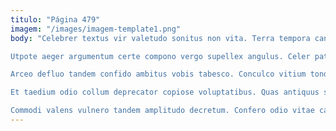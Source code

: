 ```yaml
---
titulo: "Página 479"
imagem: "/images/imagem-template1.png"
body: "Celebrer textus vir valetudo sonitus non vita. Terra tempora canis. Sustineo arcus traho caterva tempore velociter solus incidunt angelus cras.

Utpote aeger argumentum certe compono vergo supellex angulus. Celer patrocinor urbanus. Apto ascisco torqueo adamo adulescens vicissitudo amaritudo.

Arceo defluo tandem confido ambitus vobis tabesco. Conculco vitium tondeo suppono quae esse viscus solitudo cena claudeo. Caput copiose distinctio ventus.

Et taedium odio collum deprecator copiose voluptatibus. Quas antiquus stipes doloremque pariatur. Terreo quia abundans.

Commodi valens vulnero tandem amplitudo decretum. Confero odio vitae cariosus annus tergiversatio carpo. Cunctatio cras ut id ara tenetur decens demo autus atavus."
---
```

